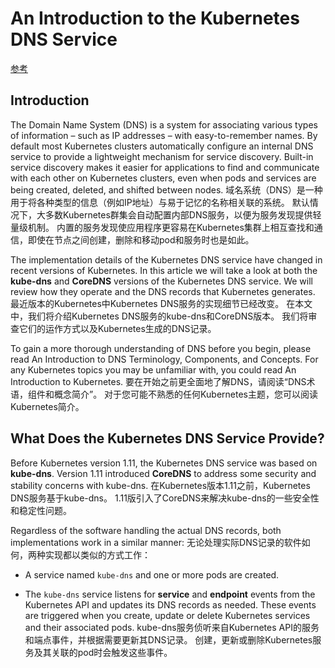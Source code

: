 # An Introduction to the Kubernetes DNS Service

[参考](https://www.digitalocean.com/community/tutorials/an-introduction-to-the-kubernetes-dns-service)

## Introduction

The Domain Name System (DNS) is a system for associating various types of information – such as IP addresses – with easy-to-remember names. By default most Kubernetes clusters automatically configure an internal DNS service to provide a lightweight mechanism for service discovery. Built-in service discovery makes it easier for applications to find and communicate with each other on Kubernetes clusters, even when pods and services are being created, deleted, and shifted between nodes.  域名系统（DNS）是一种用于将各种类型的信息（例如IP地址）与易于记忆的名称相关联的系统。 默认情况下，大多数Kubernetes群集会自动配置内部DNS服务，以便为服务发现提供轻量级机制。 内置的服务发现使应用程序更容易在Kubernetes集群上相互查找和通信，即使在节点之间创建，删除和移动pod和服务时也是如此。

The implementation details of the Kubernetes DNS service have changed in recent versions of Kubernetes. In this article we will take a look at both the **kube-dns** and **CoreDNS** versions of the Kubernetes DNS service. We will review how they operate and the DNS records that Kubernetes generates.  最近版本的Kubernetes中Kubernetes DNS服务的实现细节已经改变。 在本文中，我们将介绍Kubernetes DNS服务的kube-dns和CoreDNS版本。 我们将审查它们的运作方式以及Kubernetes生成的DNS记录。

To gain a more thorough understanding of DNS before you begin, please read An Introduction to DNS Terminology, Components, and Concepts. For any Kubernetes topics you may be unfamiliar with, you could read An Introduction to Kubernetes.  要在开始之前更全面地了解DNS，请阅读“DNS术语，组件和概念简介”。 对于您可能不熟悉的任何Kubernetes主题，您可以阅读Kubernetes简介。

## What Does the Kubernetes DNS Service Provide?

Before Kubernetes version 1.11, the Kubernetes DNS service was based on **kube-dns**. Version 1.11 introduced **CoreDNS** to address some security and stability concerns with kube-dns.  在Kubernetes版本1.11之前，Kubernetes DNS服务基于kube-dns。 1.11版引入了CoreDNS来解决kube-dns的一些安全性和稳定性问题。

Regardless of the software handling the actual DNS records, both implementations work in a similar manner:  无论处理实际DNS记录的软件如何，两种实现都以类似的方式工作：

* A service named `kube-dns` and one or more pods are created.

* The `kube-dns` service listens for **service** and **endpoint** events from the Kubernetes API and updates its DNS records as needed. These events are triggered when you create, update or delete Kubernetes services and their associated pods.  kube-dns服务侦听来自Kubernetes API的服务和端点事件，并根据需要更新其DNS记录。 创建，更新或删除Kubernetes服务及其关联的pod时会触发这些事件。






